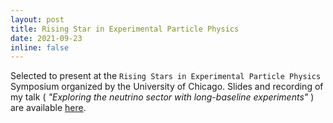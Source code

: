 ```yaml
---
layout: post
title: Rising Star in Experimental Particle Physics
date: 2021-09-23
inline: false
---
```


Selected to present at the `Rising Stars in Experimental Particle Physics` Symposium organized by the University of Chicago.
Slides and recording of my talk (<i> "Exploring the neutrino sector with long-baseline experiments" </i>) are available <a href='https://indico.uchicago.edu/event/107/contributions/82/'>here</a>.


